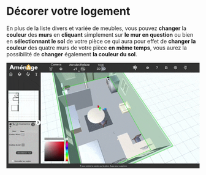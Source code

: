 # Décorer votre logement

En plus de la liste divers et variée de meubles, vous pouvez **changer** la **couleur** des **murs** en **cliquant** simplement sur **le mur en question** ou bien en **sélectionnant le sol** de votre pièce ce qui aura pour effet de **changer la couleur** des quatre murs de votre pièce **en même temps**, vous aurez la possibilité de **changer** également **la couleur du sol**.

![Coloration des murs](../.gitbook/assets/decorer_trim.gif)

